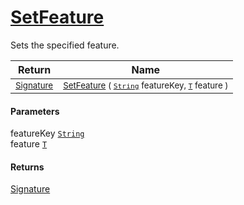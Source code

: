 # [SetFeature](./Signature-100663443.md)

Sets the specified feature.

| Return | Name | 
| --- | --- | 
| <sub>[Signature](./../Signature.md)</sub>| <sub>[SetFeature](./Signature-100663443.md) ( [`String`](https://docs.microsoft.com/en-us/dotnet/api/System.String) featureKey, [`T`](./Signature-100663443.md) feature )</sub>| <br>


#### Parameters
 featureKey  [`String`](https://docs.microsoft.com/en-us/dotnet/api/System.String)<br> feature  [`T`](./Signature-100663443.md)
#### Returns
[Signature](./../Signature.md)